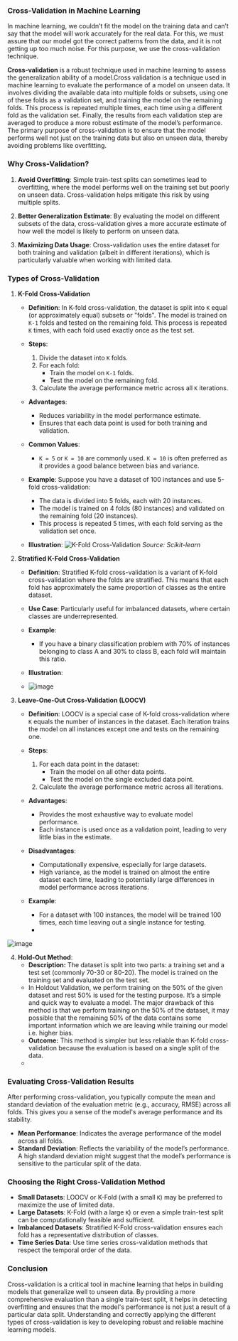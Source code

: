 ### **Cross-Validation in Machine Learning**
In machine learning, we couldn’t fit the model on the training data and can’t say that the model will work accurately for the real data. For this, we must assure that our model got the correct patterns from the data, and it is not getting up too much noise. For this purpose, we use the cross-validation technique.

**Cross-validation** is a robust technique used in machine learning to assess the generalization ability of a model.Cross validation is a technique used in machine learning to evaluate the performance of a model on unseen data. It involves dividing the available data into multiple folds or subsets, using one of these folds as a validation set, and training the model on the remaining folds. This process is repeated multiple times, each time using a different fold as the validation set. Finally, the results from each validation step are averaged to produce a more robust estimate of the model’s performance. The primary purpose of cross-validation is to ensure that the model performs well not just on the training data but also on unseen data, thereby avoiding problems like overfitting.    

### **Why Cross-Validation?**

1. **Avoid Overfitting**: Simple train-test splits can sometimes lead to overfitting, where the model performs well on the training set but poorly on unseen data. Cross-validation helps mitigate this risk by using multiple splits.
   
2. **Better Generalization Estimate**: By evaluating the model on different subsets of the data, cross-validation gives a more accurate estimate of how well the model is likely to perform on unseen data.

3. **Maximizing Data Usage**: Cross-validation uses the entire dataset for both training and validation (albeit in different iterations), which is particularly valuable when working with limited data.

### **Types of Cross-Validation**

1. **K-Fold Cross-Validation**

   - **Definition**: In K-fold cross-validation, the dataset is split into `K` equal (or approximately equal) subsets or "folds". The model is trained on `K-1` folds and tested on the remaining fold. This process is repeated `K` times, with each fold used exactly once as the test set.
   
   - **Steps**:
     1. Divide the dataset into `K` folds.
     2. For each fold:
        - Train the model on `K-1` folds.
        - Test the model on the remaining fold.
     3. Calculate the average performance metric across all `K` iterations.

   - **Advantages**:
     - Reduces variability in the model performance estimate.
     - Ensures that each data point is used for both training and validation.
   
   - **Common Values**:
     - `K = 5` or `K = 10` are commonly used. `K = 10` is often preferred as it provides a good balance between bias and variance.

   - **Example**:
     Suppose you have a dataset of 100 instances and use 5-fold cross-validation:
     - The data is divided into 5 folds, each with 20 instances.
     - The model is trained on 4 folds (80 instances) and validated on the remaining fold (20 instances).
     - This process is repeated 5 times, with each fold serving as the validation set once.

   - **Illustration**:
     ![K-Fold Cross-Validation](https://scikit-learn.org/stable/_images/grid_search_cross_validation.png)
     *Source: Scikit-learn*

2. **Stratified K-Fold Cross-Validation**

   - **Definition**: Stratified K-fold cross-validation is a variant of K-fold cross-validation where the folds are stratified. This means that each fold has approximately the same proportion of classes as the entire dataset.
   
   - **Use Case**: Particularly useful for imbalanced datasets, where certain classes are underrepresented.

   - **Example**:
     - If you have a binary classification problem with 70% of instances belonging to class A and 30% to class B, each fold will maintain this ratio.

   - **Illustration**:
   - 
     ![image](https://github.com/user-attachments/assets/c73761db-f89f-4303-84b6-53cb0213ef1a)


3. **Leave-One-Out Cross-Validation (LOOCV)**

   - **Definition**: LOOCV is a special case of K-fold cross-validation where `K` equals the number of instances in the dataset. Each iteration trains the model on all instances except one and tests on the remaining one.
   
   - **Steps**:
     1. For each data point in the dataset:
        - Train the model on all other data points.
        - Test the model on the single excluded data point.
     2. Calculate the average performance metric across all iterations.

   - **Advantages**:
     - Provides the most exhaustive way to evaluate model performance.
     - Each instance is used once as a validation point, leading to very little bias in the estimate.

   - **Disadvantages**:
     - Computationally expensive, especially for large datasets.
     - High variance, as the model is trained on almost the entire dataset each time, leading to potentially large differences in model performance across iterations.

   - **Example**:
     - For a dataset with 100 instances, the model will be trained 100 times, each time leaving out a single instance for testing.
     - 
![image](https://github.com/user-attachments/assets/82f1762e-d7d0-4130-8488-3933a56d4d20)


4. **Hold-Out Method**:
   - **Description:** The dataset is split into two parts: a training set and a test set (commonly 70-30 or 80-20). The model is trained on the training set and evaluated on the test set.
   - In Holdout Validation, we perform training on the 50% of the given dataset and rest 50% is used for the testing purpose. It’s a simple and quick way to evaluate a model. The major drawback of this method is that we perform training on the 50% of the dataset, it may possible that the remaining 50% of the data contains some important information which we are leaving while training our model i.e. higher bias.
   - **Outcome:** This method is simpler but less reliable than K-fold cross-validation because the evaluation is based on a single split of the data.
   - 
### **Evaluating Cross-Validation Results**

After performing cross-validation, you typically compute the mean and standard deviation of the evaluation metric (e.g., accuracy, RMSE) across all folds. This gives you a sense of the model's average performance and its stability.

- **Mean Performance**: Indicates the average performance of the model across all folds.
- **Standard Deviation**: Reflects the variability of the model’s performance. A high standard deviation might suggest that the model’s performance is sensitive to the particular split of the data.

### **Choosing the Right Cross-Validation Method**

- **Small Datasets**: LOOCV or K-Fold (with a small `K`) may be preferred to maximize the use of limited data.
- **Large Datasets**: K-Fold (with a large `K`) or even a simple train-test split can be computationally feasible and sufficient.
- **Imbalanced Datasets**: Stratified K-Fold cross-validation ensures each fold has a representative distribution of classes.
- **Time Series Data**: Use time series cross-validation methods that respect the temporal order of the data.

### **Conclusion**

Cross-validation is a critical tool in machine learning that helps in building models that generalize well to unseen data. By providing a more comprehensive evaluation than a single train-test split, it helps in detecting overfitting and ensures that the model's performance is not just a result of a particular data split. Understanding and correctly applying the different types of cross-validation is key to developing robust and reliable machine learning models.
